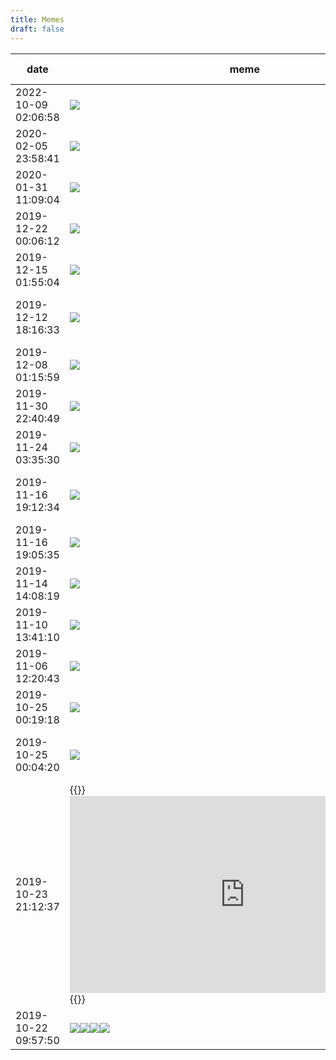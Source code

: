 ```yaml
---
title: Memes
draft: false
---
```


|date|meme|fun commentary|
|-|-|-|
|2022-10-09 02:06:58|![](/img/vk/lRbhzCi__2M.jpg)||
|2020-02-05 23:58:41|![](/img/vk/MpeLcdXX5A4.jpg)|Беременна в 16|
|2020-01-31 11:09:04|![](/img/vk/QN6cMVn_9yI.jpg)|Сиди не рыпайся|
|2019-12-22 00:06:12|![](/img/vk/aG0ncGF8Au8.jpg)|???|
|2019-12-15 01:55:04|![](/img/vk/2kDFuI17F4Y.jpg)|PS: lyat nadpis poehala|
|2019-12-12 18:16:33|![](/img/vk/IK-Dx-Pg0yE.png)|Шутки от адмена с контрольной по теорверу|
|2019-12-08 01:15:59|![](/img/vk/OmfmWOxHvV0.jpg)||
|2019-11-30 22:40:49|![](/img/vk/iepVtmIixw8.jpg)||
|2019-11-24 03:35:30|![](/img/vk/lvTdYlqcrB4.jpg)|Anime in real life|
|2019-11-16 19:12:34|![](/img/vk/z7m1bhPoWxk.jpg)|Любая теорема о перестановке пределов|
|2019-11-16 19:05:35|![](/img/vk/PYToX6FyxdI.jpg)||
|2019-11-14 14:08:19|![](/img/vk/UDLRUrAnXEw.jpg)|ml meme|
|2019-11-10 13:41:10|![](/img/vk/ilLt6gLUkKc.jpg)||
|2019-11-06 12:20:43|![](/img/vk/eQQWmHQJVlo.jpg)|Как справиться с депрессией|
|2019-10-25 00:19:18|![](/img/vk/9xx7rIEbCJs.jpg)||
|2019-10-25 00:04:20|[![](/img/vk/xicRRtFlVJc.jpg)](https://ru.wikipedia.org/wiki/%D0%A2%D0%B5%D0%BE%D1%80%D0%B5%D0%BC%D0%B0_%D0%BF%D1%80%D0%B5%D0%B4%D1%81%D1%82%D0%B0%D0%B2%D0%BB%D0%B5%D0%BD%D0%B8%D0%B9_%D0%A0%D0%B8%D1%81%D0%B0)|Это я, читаю теорему Риса о представлении|
|2019-10-23 21:12:37|{{<rawhtml>}}<iframe width="560" height="315" src="https://www.youtube.com/embed/nQzJ8WGuY-o" title="YouTube video player" frameborder="0" allow="accelerometer; autoplay; clipboard-write; encrypted-media; gyroscope; picture-in-picture" allowfullscreen></iframe>{{</rawhtml>}}|Всплакнул с концовки|
|2019-10-22 09:57:50|![](/img/vk/pCKZMp6bi78.jpg)![](/img/vk/Oj9JXB55BkM.jpg)![](/img/vk/Gtej1oVYAMc.jpg)![](/img/vk/dppkOr3syD8.jpg)||
